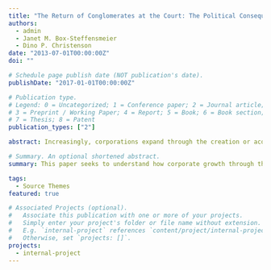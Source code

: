 ```yaml
---
title: "The Return of Conglomerates at the Court: The Political Consequences of Mergers & Acquisitions"
authors:
  - admin
  - Janet M. Box-Steffensmeier
  - Dino P. Christenson
date: "2013-07-01T00:00:00Z"
doi: ""

# Schedule page publish date (NOT publication's date).
publishDate: "2017-01-01T00:00:00Z"

# Publication type.
# Legend: 0 = Uncategorized; 1 = Conference paper; 2 = Journal article;
# 3 = Preprint / Working Paper; 4 = Report; 5 = Book; 6 = Book section;
# 7 = Thesis; 8 = Patent
publication_types: ["2"]

abstract: Increasingly, corporations expand through the creation or acquisition of new subsidiary companies. Despite the commonality of the practice, little is known regarding how it influences corporations’—and by extension, their subsidiaries’—political behavior. This paper analyzes how subsidiaries shape corporations’ political interests and collaborations as they seek to influence the Supreme Court. To accomplish this, we construct a historical dataset of the acquisitions and mergers of a politically active sample of Fortune 500 corporations (spanning various industries and sizes) that we combine with their history of filing amicus curiae briefs to the Court. Through social network and longitudinal analyses, we analyze whether and how corporations change their targeted issue areas, collaborations and political success following consolidation. While mergers and acquisitions have no effect on the quantity of actions or success before the Court, they expand the issues of political interest for corporations, making them information brokers in their new political network.

# Summary. An optional shortened abstract.
summary: This paper seeks to understand how corporate growth through the practice of mergers and acquisitions influence a company's political behavior before the Supreme Court.

tags:
  - Source Themes
featured: true

# Associated Projects (optional).
#   Associate this publication with one or more of your projects.
#   Simply enter your project's folder or file name without extension.
#   E.g. `internal-project` references `content/project/internal-project/index.md`.
#   Otherwise, set `projects: []`.
projects:
  - internal-project
---
```

